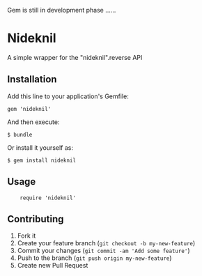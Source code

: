 Gem is still in development phase ......

# Nideknil

A simple wrapper for the "nideknil".reverse API

## Installation

Add this line to your application's Gemfile:

    gem 'nideknil'

And then execute:

    $ bundle

Or install it yourself as:

    $ gem install nideknil

## Usage

		require 'nideknil'

## Contributing

1. Fork it
2. Create your feature branch (`git checkout -b my-new-feature`)
3. Commit your changes (`git commit -am 'Add some feature'`)
4. Push to the branch (`git push origin my-new-feature`)
5. Create new Pull Request
